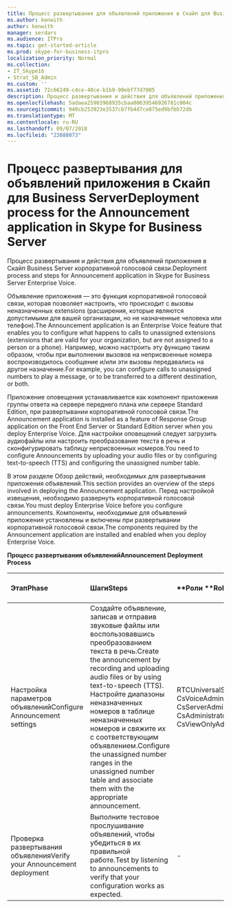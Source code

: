 ```yaml
---
title: Процесс развертывания для объявлений приложения в Скайп для Business Server
ms.author: kenwith
author: kenwith
manager: serdars
ms.audience: ITPro
ms.topic: get-started-article
ms.prod: skype-for-business-itpro
localization_priority: Normal
ms.collection:
- IT_Skype16
- Strat_SB_Admin
ms.custom: ''
ms.assetid: 72c66249-c4ce-48ce-b1b9-90ebf77d7805
description: Процесс развертывания и действия для объявлений приложения в Скайп Business Server корпоративной голосовой связи.
ms.openlocfilehash: 5adaea25903968935cbaa00639546926781c004c
ms.sourcegitcommit: 940cb253923e3537cb7fb4d7ce875ed9bfbb72db
ms.translationtype: MT
ms.contentlocale: ru-RU
ms.lasthandoff: 09/07/2018
ms.locfileid: "23888073"
---
```

# <a name="deployment-process-for-the-announcement-application-in-skype-for-business-server"></a><span data-ttu-id="829b7-103">Процесс развертывания для объявлений приложения в Скайп для Business Server</span><span class="sxs-lookup"><span data-stu-id="829b7-103">Deployment process for the Announcement application in Skype for Business Server</span></span>
 
<span data-ttu-id="829b7-104">Процесс развертывания и действия для объявлений приложения в Скайп Business Server корпоративной голосовой связи.</span><span class="sxs-lookup"><span data-stu-id="829b7-104">Deployment process and steps for Announcement application in Skype for Business Server Enterprise Voice.</span></span>
  
<span data-ttu-id="829b7-105">Объявление приложения — это функция корпоративной голосовой связи, которая позволяет настроить, что происходит с вызовы неназначенных extensions (расширения, которые являются допустимыми для вашей организации, но не назначенные человека или телефон).</span><span class="sxs-lookup"><span data-stu-id="829b7-105">The Announcement application is an Enterprise Voice feature that enables you to configure what happens to calls to unassigned extensions (extensions that are valid for your organization, but are not assigned to a person or a phone).</span></span> <span data-ttu-id="829b7-106">Например, можно настроить эту функцию таким образом, чтобы при выполнении вызовов на неприсвоенные номера воспроизводилось сообщение и/или эти вызовы передавались на другое назначение.</span><span class="sxs-lookup"><span data-stu-id="829b7-106">For example, you can configure calls to unassigned numbers to play a message, or to be transferred to a different destination, or both.</span></span>
  
<span data-ttu-id="829b7-107">Приложение оповещения устанавливается как компонент приложения группы ответа на сервере переднего плана или сервере Standard Edition, при развертывании корпоративной голосовой связи.</span><span class="sxs-lookup"><span data-stu-id="829b7-107">The Announcement application is installed as a feature of Response Group application on the Front End Server or Standard Edition server when you deploy Enterprise Voice.</span></span> <span data-ttu-id="829b7-108">Для настройки оповещений следует загрузить аудиофайлы или настроить преобразование текста в речь и сконфигурировать таблицу неприсвоенных номеров.</span><span class="sxs-lookup"><span data-stu-id="829b7-108">You need to configure Announcements by uploading your audio files or by configuring text-to-speech (TTS) and configuring the unassigned number table.</span></span>
  
<span data-ttu-id="829b7-109">В этом разделе Обзор действий, необходимых для развертывания приложения объявлений.</span><span class="sxs-lookup"><span data-stu-id="829b7-109">This section provides an overview of the steps involved in deploying the Announcement application.</span></span> <span data-ttu-id="829b7-110">Перед настройкой извещения, необходимо развернуть корпоративной голосовой связи.</span><span class="sxs-lookup"><span data-stu-id="829b7-110">You must deploy Enterprise Voice before you configure announcements.</span></span> <span data-ttu-id="829b7-111">Компоненты, необходимые для объявлений приложения установлены и включены при развертывании корпоративной голосовой связи.</span><span class="sxs-lookup"><span data-stu-id="829b7-111">The components required by the Announcement application are installed and enabled when you deploy Enterprise Voice.</span></span>
  
<span data-ttu-id="829b7-112">**Процесс развертывания объявлений**</span><span class="sxs-lookup"><span data-stu-id="829b7-112">**Announcement Deployment Process**</span></span>

|<span data-ttu-id="829b7-113">**Этап**</span><span class="sxs-lookup"><span data-stu-id="829b7-113">**Phase**</span></span>|<span data-ttu-id="829b7-114">**Шаги**</span><span class="sxs-lookup"><span data-stu-id="829b7-114">**Steps**</span></span>|<span data-ttu-id="829b7-115">**Роли **</span><span class="sxs-lookup"><span data-stu-id="829b7-115">**Roles**</span></span>|<span data-ttu-id="829b7-116">**Документация по развертыванию**</span><span class="sxs-lookup"><span data-stu-id="829b7-116">**Deployment documentation**</span></span>|
|:-----|:-----|:-----|:-----|
|<span data-ttu-id="829b7-117">Настройка параметров объявлений</span><span class="sxs-lookup"><span data-stu-id="829b7-117">Configure Announcement settings</span></span>  <br/> | <span data-ttu-id="829b7-118">Создайте объявление, записав и отправив звуковые файлы или воспользовавшись преобразованием текста в речь.</span><span class="sxs-lookup"><span data-stu-id="829b7-118">Create the announcement by recording and uploading audio files or by using text-to-speech (TTS).</span></span> <br/>  <span data-ttu-id="829b7-119">Настройте диапазоны неназначенных номеров в таблице неназначенных номеров и свяжите их с соответствующим объявлением.</span><span class="sxs-lookup"><span data-stu-id="829b7-119">Configure the unassigned number ranges in the unassigned number table and associate them with the appropriate announcement.</span></span> <br/> |<span data-ttu-id="829b7-120">RTCUniversalServerAdmins</span><span class="sxs-lookup"><span data-stu-id="829b7-120">RTCUniversalServerAdmins</span></span>  <br/> <span data-ttu-id="829b7-121">CsVoiceAdministrator</span><span class="sxs-lookup"><span data-stu-id="829b7-121">CsVoiceAdministrator</span></span>  <br/> <span data-ttu-id="829b7-122">CsServerAdministrator</span><span class="sxs-lookup"><span data-stu-id="829b7-122">CsServerAdministrator</span></span>  <br/> <span data-ttu-id="829b7-123">CsAdministrator</span><span class="sxs-lookup"><span data-stu-id="829b7-123">CsAdministrator</span></span>  <br/> <span data-ttu-id="829b7-124">CsViewOnlyAdministrator</span><span class="sxs-lookup"><span data-stu-id="829b7-124">CsViewOnlyAdministrator</span></span>  <br/> |[<span data-ttu-id="829b7-125">Создание и удаление оповещения в Скайп для Business Server</span><span class="sxs-lookup"><span data-stu-id="829b7-125">Create or delete an announcement in Skype for Business Server</span></span>](create-an-announcement.md) <br/> [<span data-ttu-id="829b7-126">Создание или изменение диапазона неназначенных номеров в Скайп для Business Server</span><span class="sxs-lookup"><span data-stu-id="829b7-126">Create or modify an unassigned number range in Skype for Business Server</span></span>](create-or-modify-an-unassigned-number-range.md) <br/> |
|<span data-ttu-id="829b7-127">Проверка развертывания объявления</span><span class="sxs-lookup"><span data-stu-id="829b7-127">Verify your Announcement deployment</span></span>  <br/> |<span data-ttu-id="829b7-128">Выполните тестовое прослушивание объявлений, чтобы убедиться в их правильной работе.</span><span class="sxs-lookup"><span data-stu-id="829b7-128">Test by listening to announcements to verify that your configuration works as expected.</span></span>  <br/> |-  <br/> |[<span data-ttu-id="829b7-129">(Необязательно) Проверка развертывания объявлений в Скайп для бизнеса</span><span class="sxs-lookup"><span data-stu-id="829b7-129">(Optional) Verify Announcement deployment in Skype for Business</span></span>](optional-verify-announcement-deployment.md) <br/> |
   

